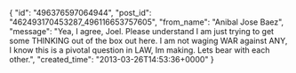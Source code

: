  {
   "id": "496376597064944",
   "post_id": "462493170453287_496116653757605",
   "from_name": "Anibal Jose Baez",
   "message": "Yea, I agree, Joel. Please understand I am just trying to get some THINKING out of the box out here. I am not waging WAR against ANY, I know this is a pivotal question in LAW, Im making. Lets bear with each other.",
   "created_time": "2013-03-26T14:53:36+0000"
 }
